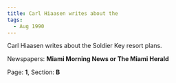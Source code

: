 ```yaml
---  
title: Carl Hiaasen writes about the  
tags:  
  - Aug 1990  
---  
```

  
Carl Hiaasen writes about the Soldier Key resort plans.  
  
Newspapers: **Miami Morning News or The Miami Herald**  
  
Page: **1**, Section: **B** 
